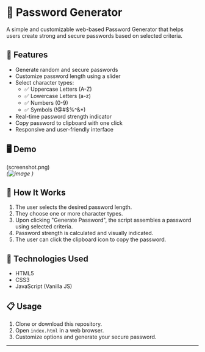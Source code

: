 # 🔐 Password Generator

A simple and customizable web-based Password Generator that helps users create strong and secure passwords based on selected criteria.

## 🚀 Features

- Generate random and secure passwords
- Customize password length using a slider
- Select character types:
  - ✅ Uppercase Letters (A-Z)
  - ✅ Lowercase Letters (a-z)
  - ✅ Numbers (0-9)
  - ✅ Symbols (!@#$%^&*)
- Real-time password strength indicator
- Copy password to clipboard with one click
- Responsive and user-friendly interface

## 🖥️ Demo
(screenshot.png)  
*(![image](https://github.com/user-attachments/assets/490884e5-ebc5-49be-b20f-d714b4bdde79)
)*

## 🧠 How It Works

1. The user selects the desired password length.
2. They choose one or more character types.
3. Upon clicking "Generate Password", the script assembles a password using selected criteria.
4. Password strength is calculated and visually indicated.
5. The user can click the clipboard icon to copy the password.

## 🔧 Technologies Used

- HTML5
- CSS3
- JavaScript (Vanilla JS)

## 📋 Usage

1. Clone or download this repository.
2. Open `index.html` in a web browser.
3. Customize options and generate your secure password.
---
